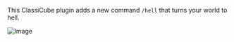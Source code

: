 This ClassiCube plugin adds a new command `/hell` that turns your world to hell.

![Image](https://user-images.githubusercontent.com/71793449/213756118-465bd2bd-bb46-4926-ac12-4a28255c1174.png)
